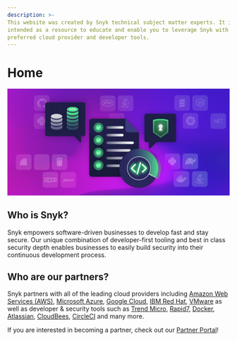 ```yaml
---
description: >-
This website was created by Snyk technical subject matter experts. It is
intended as a resource to educate and enable you to leverage Snyk with your
preferred cloud provider and developer tools.
---
```


# Home


![](../.gitbook/assets/docs-hp-graphic-.png)

## Who is Snyk?

Snyk empowers software-driven businesses to develop fast and stay secure. Our unique combination of developer-first tooling and best in class security depth enables businesses to easily build security into their continuous development process.

## Who are our partners?

Snyk partners with all of the leading cloud providers including [Amazon Web Services \(AWS\)](https://aws.amazon.com/), [Microsoft Azure](https://azure.microsoft.com/en-us/), [Google Cloud](https://cloud.google.com/gcp), [IBM Red Hat](https://www.redhat.com/en/technologies/cloud-computing/openshift), [VMware](https://www.vmware.com/) as well as developer & security tools such as [Trend Micro](https://www.trendmicro.com/en_us/snyk.html), [Rapid7](https://www.rapid7.com/about/press-releases/rapid7-and-snyk-announce-strategic-partnership/), [Docker](https://www.docker.com/), [Atlassian](https://www.atlassian.com/), [CloudBees](https://www.cloudbees.com/), [CircleCI](https://circleci.com/) and many more.

If you are interested in becoming a partner, check out our [Partner Portal](https://snyk.io/partners/)!